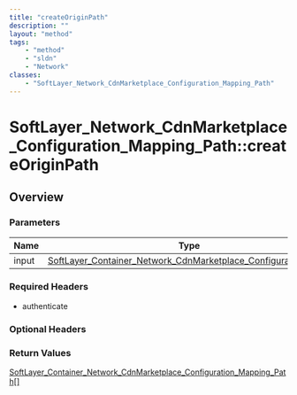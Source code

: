```yaml
---
title: "createOriginPath"
description: ""
layout: "method"
tags:
    - "method"
    - "sldn"
    - "Network"
classes:
    - "SoftLayer_Network_CdnMarketplace_Configuration_Mapping_Path"
---
```

# SoftLayer_Network_CdnMarketplace_Configuration_Mapping_Path::createOriginPath
## Overview 


### Parameters 
|Name | Type | Description |
| --- | --- | --- |
|input| <a href='/reference/datatypes/SoftLayer_Container_Network_CdnMarketplace_Configuration_Input'>SoftLayer_Container_Network_CdnMarketplace_Configuration_Input </a>| |


### Required Headers
* authenticate

### Optional Headers

### Return Values
<a href='/reference/datatypes/SoftLayer_Container_Network_CdnMarketplace_Configuration_Mapping_Path'>SoftLayer_Container_Network_CdnMarketplace_Configuration_Mapping_Path[] </a>
